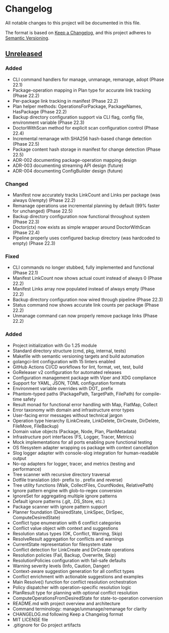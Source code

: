 # Changelog

All notable changes to this project will be documented in this file.

The format is based on [Keep a Changelog](https://keepachangelog.com/en/1.0.0/),
and this project adheres to [Semantic Versioning](https://semver.org/spec/v2.0.0.html).

## [Unreleased]

### Added
- CLI command handlers for manage, unmanage, remanage, adopt (Phase 22.1)
- Package-operation mapping in Plan type for accurate link tracking (Phase 22.2)
- Per-package link tracking in manifest (Phase 22.2)
- Plan helper methods: OperationsForPackage, PackageNames, HasPackage (Phase 22.2)
- Backup directory configuration support via CLI flag, config file, environment variable (Phase 22.3)
- DoctorWithScan method for explicit scan configuration control (Phase 22.4)
- Incremental remanage with SHA256 hash-based change detection (Phase 22.5)
- Package content hash storage in manifest for change detection (Phase 22.5)
- ADR-002 documenting package-operation mapping design
- ADR-003 documenting streaming API design (future)
- ADR-004 documenting ConfigBuilder design (future)

### Changed
- Manifest now accurately tracks LinkCount and Links per package (was always 0/empty) (Phase 22.2)
- Remanage operations use incremental planning by default (99% faster for unchanged) (Phase 22.5)
- Backup directory configuration now functional throughout system (Phase 22.3)
- Doctor(ctx) now exists as simple wrapper around DoctorWithScan (Phase 22.4)
- Pipeline properly uses configured backup directory (was hardcoded to empty) (Phase 22.3)

### Fixed
- CLI commands no longer stubbed, fully implemented and functional (Phase 22.1)
- Manifest LinkCount now shows actual count instead of always 0 (Phase 22.2)
- Manifest Links array now populated instead of always empty (Phase 22.2)
- Backup directory configuration now wired through pipeline (Phase 22.3)
- Status command now shows accurate link counts per package (Phase 22.2)
- Unmanage command can now properly remove package links (Phase 22.2)

### Added
- Project initialization with Go 1.25 module
- Standard directory structure (cmd, pkg, internal, tests)
- Makefile with semantic versioning targets and build automation
- golangci-lint configuration with 15 linters enabled
- GitHub Actions CI/CD workflows for lint, format, vet, test, build
- GoReleaser v2 configuration for automated releases
- Configuration management package with Viper and XDG compliance
- Support for YAML, JSON, TOML configuration formats
- Environment variable overrides with DOT_ prefix
- Phantom-typed paths (PackagePath, TargetPath, FilePath) for compile-time safety
- Result monad for functional error handling with Map, FlatMap, Collect
- Error taxonomy with domain and infrastructure error types
- User-facing error messages without technical jargon
- Operation type hierarchy (LinkCreate, LinkDelete, DirCreate, DirDelete, FileMove, FileBackup)
- Domain value objects (Package, Node, Plan, PlanMetadata)
- Infrastructure port interfaces (FS, Logger, Tracer, Metrics)
- Mock implementations for all ports enabling pure functional testing
- OS filesystem adapter wrapping os package with context cancellation
- Slog logger adapter with console-slog integration for human-readable output
- No-op adapters for logger, tracer, and metrics (testing and performance)
- Tree scanner with recursive directory traversal
- Dotfile translation (dot- prefix to . prefix and reverse)
- Tree utility functions (Walk, CollectFiles, CountNodes, RelativePath)
- Ignore pattern engine with glob-to-regex conversion
- IgnoreSet for aggregating multiple ignore patterns
- Default ignore patterns (.git, .DS_Store, etc.)
- Package scanner with ignore pattern support
- Planner foundation (DesiredState, LinkSpec, DirSpec, ComputeDesiredState)
- Conflict type enumeration with 6 conflict categories
- Conflict value object with context and suggestions
- Resolution status types (OK, Conflict, Warning, Skip)
- ResolveResult aggregation for conflicts and warnings
- CurrentState representation for filesystem state
- Conflict detection for LinkCreate and DirCreate operations
- Resolution policies (Fail, Backup, Overwrite, Skip)
- ResolutionPolicies configuration with fail-safe defaults
- Warning severity levels (Info, Caution, Danger)
- Context-aware suggestion generation for all conflict types
- Conflict enrichment with actionable suggestions and examples
- Main Resolve() function for conflict resolution orchestration
- Policy dispatcher with operation-specific resolution logic
- PlanResult type for planning with optional conflict resolution
- ComputeOperationsFromDesiredState for state-to-operation conversion
- README.md with project overview and architecture
- Command terminology: manage/unmanage/remanage for clarity
- CHANGELOG.md following Keep a Changelog format
- MIT LICENSE file
- .gitignore for Go project artifacts

[Unreleased]: https://github.com/jamesainslie/dot/commits/main

